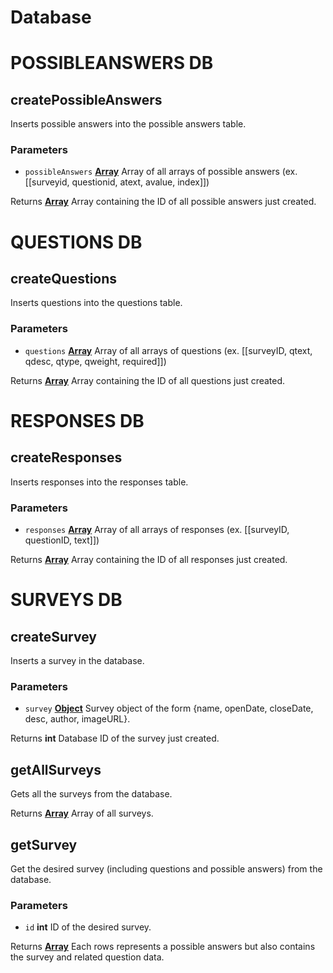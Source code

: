 # Database
# POSSIBLEANSWERS DB 
<!-- Generated by documentation.js. Update this documentation by updating the source code. -->

## createPossibleAnswers

Inserts possible answers into the possible answers table.

### Parameters

-   `possibleAnswers` **[Array][1]** Array of all arrays of possible answers (ex. \[[surveyid, questionid, atext, avalue, index]])

Returns **[Array][1]** Array containing the ID of all possible answers just created.

[1]: https://developer.mozilla.org/docs/Web/JavaScript/Reference/Global_Objects/Array


# QUESTIONS DB 
<!-- Generated by documentation.js. Update this documentation by updating the source code. -->

## createQuestions

Inserts questions into the questions table.

### Parameters

-   `questions` **[Array][1]** Array of all arrays of questions (ex. \[[surveyID, qtext, qdesc, qtype, qweight, required]])

Returns **[Array][1]** Array containing the ID of all questions just created.

[1]: https://developer.mozilla.org/docs/Web/JavaScript/Reference/Global_Objects/Array


# RESPONSES DB 
<!-- Generated by documentation.js. Update this documentation by updating the source code. -->

## createResponses

Inserts responses into the responses table.

### Parameters

-   `responses` **[Array][1]** Array of all arrays of responses (ex. \[[surveyID, questionID, text]])

Returns **[Array][1]** Array containing the ID of all responses just created.

[1]: https://developer.mozilla.org/docs/Web/JavaScript/Reference/Global_Objects/Array


# SURVEYS DB 
<!-- Generated by documentation.js. Update this documentation by updating the source code. -->

## createSurvey

Inserts a survey in the database.

### Parameters

-   `survey` **[Object][1]** Survey object of the form {name, openDate, closeDate, desc, author, imageURL}.

Returns **int** Database ID of the survey just created.

## getAllSurveys

Gets all the surveys from the database.

Returns **[Array][2]** Array of all surveys.

## getSurvey

Get the desired survey (including questions and possible answers) from the database.

### Parameters

-   `id` **int** ID of the desired survey.

Returns **[Array][2]** Each rows represents a possible answers but also contains the survey and related question data.

[1]: https://developer.mozilla.org/docs/Web/JavaScript/Reference/Global_Objects/Object

[2]: https://developer.mozilla.org/docs/Web/JavaScript/Reference/Global_Objects/Array

